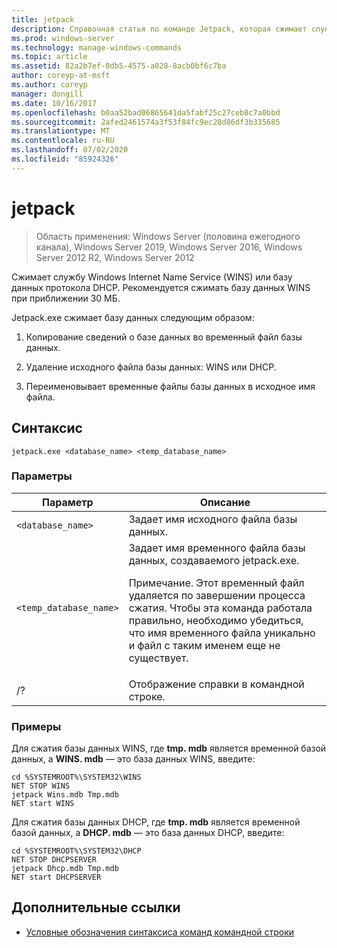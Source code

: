 ```yaml
---
title: jetpack
description: Справочная статья по команде Jetpack, которая сжимает службу Windows Internet Name Service (WINS) или базу данных протокола DHCP.
ms.prod: windows-server
ms.technology: manage-windows-commands
ms.topic: article
ms.assetid: 82a2b7ef-0db5-4575-a028-8acb0bf6c7ba
author: coreyp-at-msft
ms.author: coreyp
manager: dongill
ms.date: 10/16/2017
ms.openlocfilehash: b0aa52bad06865641da5fabf25c27ceb8c7a0bbd
ms.sourcegitcommit: 2afed2461574a3f53f84fc9ec28d86df3b335685
ms.translationtype: MT
ms.contentlocale: ru-RU
ms.lasthandoff: 07/02/2020
ms.locfileid: "85924326"
---
```

# <a name="jetpack"></a>jetpack

> Область применения: Windows Server (половина ежегодного канала), Windows Server 2019, Windows Server 2016, Windows Server 2012 R2, Windows Server 2012

Сжимает службу Windows Internet Name Service (WINS) или базу данных протокола DHCP. Рекомендуется сжимать базу данных WINS при приближении 30 МБ.

Jetpack.exe сжимает базу данных следующим образом:

1. Копирование сведений о базе данных во временный файл базы данных.

2. Удаление исходного файла базы данных: WINS или DHCP.

3. Переименовывает временные файлы базы данных в исходное имя файла.

## <a name="syntax"></a>Синтаксис

```
jetpack.exe <database_name> <temp_database_name>
```

### <a name="parameters"></a>Параметры

| Параметр | Описание |
| ------- | -------- |
| `<database_name>` | Задает имя исходного файла базы данных. |
| `<temp_database_name>` | Задает имя временного файла базы данных, создаваемого jetpack.exe.<p>Примечание. Этот временный файл удаляется по завершении процесса сжатия. Чтобы эта команда работала правильно, необходимо убедиться, что имя временного файла уникально и файл с таким именем еще не существует. |
| /? | Отображение справки в командной строке. |

### <a name="examples"></a>Примеры

Для сжатия базы данных WINS, где **tmp. mdb** является временной базой данных, а **WINS. mdb** — это база данных WINS, введите:

```
cd %SYSTEMROOT%\SYSTEM32\WINS
NET STOP WINS
jetpack Wins.mdb Tmp.mdb
NET start WINS
```

Для сжатия базы данных DHCP, где **tmp. mdb** является временной базой данных, а **DHCP. mdb** — это база данных DHCP, введите:

```
cd %SYSTEMROOT%\SYSTEM32\DHCP
NET STOP DHCPSERVER
jetpack Dhcp.mdb Tmp.mdb
NET start DHCPSERVER
```

## <a name="additional-references"></a>Дополнительные ссылки

- [Условные обозначения синтаксиса команд командной строки](command-line-syntax-key.md)
